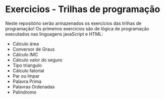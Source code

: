 # Exercicios - Trilhas de programação
Neste repositório serão armazenados os exercícios das trilhas de programação! 
Os primeiros exercicios são de lógica de programação executados nas linguagens javaScript e HTML:

- Cálculo área 
- Conversor de Graus
- Cálculo IMC
- Cálculo valor do seguro
- Tipo triangulo
- Cálculo fatorial
- Par ou Impar
- Palavra Prima
- Palavras Ordenadas
- Palindromo
